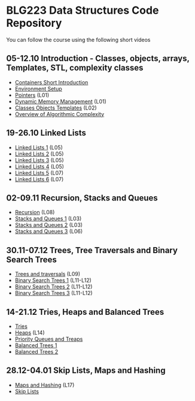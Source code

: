 # BLG223 Data Structures Code Repository
You can follow the course using the following short videos

## 05-12.10	Introduction - Classes, objects, arrays, Templates, STL, complexity classes
- [Containers Short Introduction](https://youtu.be/pOco9-1F8QQ)
- [Environment Setup](https://youtu.be/ULInsximqOo)
- [Pointers](https://youtu.be/oyuWo43ut-g) (L01)
- [Dynamic Memory Management](https://youtu.be/c67Ap2VWxaU) (L01)
- [Classes Objects Templates](https://youtu.be/6PJ3TRNknME) (L02)
- [Overview of Algorithmic Complexity](https://youtu.be/GMLlj7imd4o)

## 19-26.10	Linked Lists
- [Linked Lists 1](https://youtu.be/N3eDRKdUVeA) (L05)
- [Linked Lists 2](https://youtu.be/4beWN-tONOc) (L05)
- [Linked Lists 3](https://youtu.be/iWW5Zqt5Ang) (L05)
- [Linked Lists 4](https://youtu.be/4A-WF8-EkDQ) (L05)
- [Linked Lists 5](https://youtu.be/ItH75t2uQlo) (L07)
- [Linked Lists 6](https://youtu.be/4nRQyAueoLU) (L07)

## 02-09.11	Recursion, Stacks and Queues
- [Recursion](https://youtu.be/NXztaZRCsKo) (L08)
- [Stacks and Queues 1](https://youtu.be/ZBxt3S0l88Y) (L03)
- [Stacks and Queues 2](https://youtu.be/wN9be6n98W4) (L03)
- [Stacks and Queues 3](https://youtu.be/WmmlW06ZCWc) (L06)

## 30.11-07.12	Trees, Tree Traversals and Binary Search Trees
- [Trees and traversals](https://youtu.be/xKucrA7QjyU) (L09)
- [Binary Search Trees 1](https://youtu.be/KDF29Bd9j8w) (L11-L12)
- [Binary Search Trees 2](https://youtu.be/1zA87Og_zOQ) (L11-L12)
- [Binary Search Trees 3](https://youtu.be/S1wONm7BntM) (L11-L12)

## 14-21.12	Tries, Heaps and Balanced Trees
- [Tries](https://youtu.be/r33uGxDDyfQ) 
- [Heaps](https://youtu.be/Ncrm9QVQ4YY) (L14)
- [Priority Queues and Treaps](https://youtu.be/9X4ykPBFyzQ) 
- [Balanced Trees 1](https://youtu.be/ETLMNhWjcGQ)
- [Balanced Trees 2](https://youtu.be/nSvRZXsO4mM)

## 28.12-04.01 Skip Lists, Maps and Hashing
- [Maps and Hashing](https://youtu.be/mmsd0pbU_eY) (L17)
- [Skip Lists](https://youtu.be/b3dGuADK8Es)


